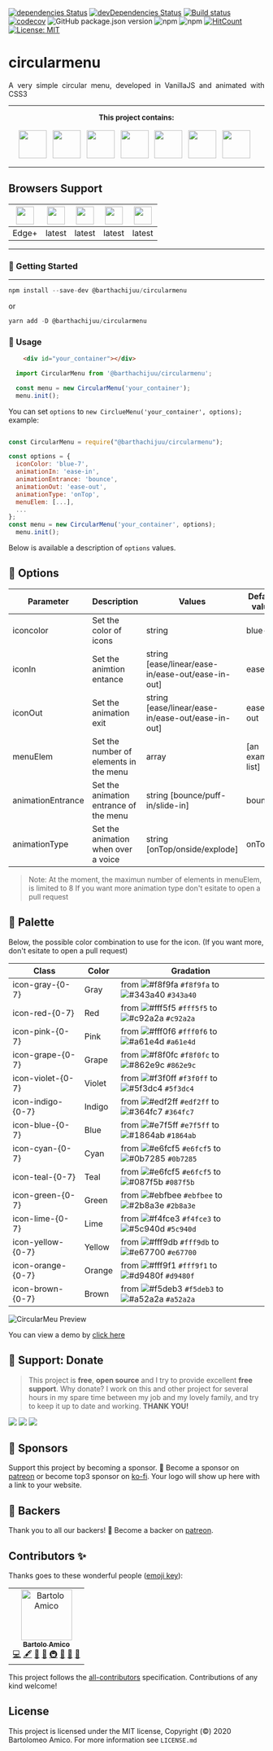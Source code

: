 [![dependencies Status](https://david-dm.org/barthachijuu/circularmenu/status.svg)](https://david-dm.org/barthachijuu/circularmenu)
[![devDependencies Status](https://david-dm.org/barthachijuu/circularmenu/dev-status.svg)](https://david-dm.org/barthachijuu/circularmenu?type=dev)
[![Build status](https://ci.appveyor.com/api/projects/status/agm38r32u7iy47cd?svg=true)](https://ci.appveyor.com/project/barthachijuu/circularmenu)
[![codecov](https://codecov.io/gh/barthachijuu/circularmenu/branch/master/graph/badge.svg)](https://codecov.io/gh/barthachijuu/circularmenu)
![GitHub package.json version](https://img.shields.io/github/package-json/v/barthachijuu/circularmenu)
![npm](https://img.shields.io/npm/v/@barthachijuu/circularmenu)
![npm](https://img.shields.io/npm/dw/@barthachijuu/circularmenu)
[![HitCount](http://hits.dwyl.com/barthachijuu/circularmenu.svg)](http://hits.dwyl.com/barthachijuu/circularmenu)
[![License: MIT](https://img.shields.io/badge/License-MIT-yellow.svg)](https://opensource.org/licenses/MIT)

# circularmenu

<div align="justify">A very simple circular menu, developed in VanillaJS and animated with CSS3</div>

---

<div align="center"><strong>This project contains:</strong></div>
<br />
<div align="center">
<img src="https://raw.githubusercontent.com/barthachijuu/circularmenu/HEAD/repo_readme_assets/logo-sass.png" height="55">&nbsp;&nbsp;
<img src="https://raw.githubusercontent.com/barthachijuu/circularmenu/HEAD/repo_readme_assets/logo-npm.png" height="55">&nbsp;&nbsp;
<img src="https://raw.githubusercontent.com/barthachijuu/circularmenu/HEAD/repo_readme_assets/yarn.png" height="55">&nbsp;&nbsp;
<img src="https://raw.githubusercontent.com/barthachijuu/circularmenu/HEAD/repo_readme_assets/logo-es6.png" height="55">&nbsp;&nbsp;
<img src="https://raw.githubusercontent.com/barthachijuu/circularmenu/HEAD/repo_readme_assets/logo-node.png" height="55">&nbsp;&nbsp;
<img src="https://raw.githubusercontent.com/barthachijuu/circularmenu/HEAD/repo_readme_assets/logo-webpack.png" height="55">&nbsp;&nbsp;
<img src="https://raw.githubusercontent.com/barthachijuu/circularmenu/HEAD/repo_readme_assets/jest.png" height="55">&nbsp;&nbsp;
</div>

---

## Browsers Support

| <img src="https://raw.githubusercontent.com/barthachijuu/circularmenu/HEAD/repo_readme_assets/browsers/browser-ie.svg" height="35"> | <img src="https://raw.githubusercontent.com/barthachijuu/circularmenu/HEAD/repo_readme_assets/browsers/browser-firefox.svg" height="35"> | <img src="https://raw.githubusercontent.com/barthachijuu/circularmenu/HEAD/repo_readme_assets/browsers/browser-chrome.svg" height="35"> | <img src="https://raw.githubusercontent.com/barthachijuu/circularmenu/HEAD/repo_readme_assets/browsers/browser-safari.svg" height="35"> | <img src="https://raw.githubusercontent.com/barthachijuu/circularmenu/HEAD/repo_readme_assets/browsers/browser-opera.svg" height="35"> |
| ------------------------------------------------------------ | ------------------------------------------------------------ | ------------------------------------------------------------ | ------------------------------------------------------------ | ------------------------------------------------------------ |
| Edge+                                                        | latest                                                       | latest                                                       | latest                                                       | latest                                                       |

---

### 🚀 Getting Started

---

```js
npm install --save-dev @barthachijuu/circularmenu
```

or

```js
yarn add -D @barthachijuu/circularmenu
```

### 📝 Usage

```html
    <div id="your_container"></div>
```

```js
  import CircularMenu from '@barthachijuu/circularmenu';

  const menu = new CircularMenu('your_container');
  menu.init();
```

You can set `options` to `new CirclueMenu('your_container', options);` example:

```javascript

const CircularMenu = require("@barthachijuu/circularmenu");

const options = {
  iconColor: 'blue-7',
  animationIn: 'ease-in',
  animationEntrance: 'bounce',
  animationOut: 'ease-out',
  animationType: 'onTop',
  menuElem: [...],
  ...
};
const menu = new CircularMenu('your_container', options);
  menu.init();
```

Below is available a description of `options` values.

## 🧰 Options

| Parameter | Description | Values | Default value | Available since |
| --- | --- | --- | --- | --- |
| iconcolor | Set the color of icons | string | blue-7 | **v1.0.0** |
| iconIn    | Set the animtion entance | string [ease/linear/ease-in/ease-out/ease-in-out] | ease-in  | **v1.0.0** |
| iconOut   | Set the animation exit | string [ease/linear/ease-in/ease-out/ease-in-out] | ease-out  | **v1.0.0** |
| menuElem  | Set the number of elements in the menu | array | [an example list]  | **v1.0.0** |
| animationEntrance   | Set the animation entrance of the menu | string [bounce/puff-in/slide-in] | bounce  | **v1.2.0** |
| animationType   | Set the animation when over a voice | string [onTop/onside/explode] | onTop  | **v1.2.0** |

> Note: At the moment, the maximun number of elements in menuElem, is limited to 8
> If you want more animation type don't esitate to open a pull request

## 🎨 Palette

Below, the possible color combination to use for the icon. (If you want more, don't esitate to open a pull request)

| Class | Color | Gradation |
| --- | --- | --- |
|icon-gray-{0-7} | Gray | from ![#f8f9fa](https://via.placeholder.com/15/f8f9fa/000000?text=+) `#f8f9fa` to ![#343a40](https://via.placeholder.com/15/343a40/000000?text=+) `#343a40` |
|icon-red-{0-7} | Red | from ![#fff5f5](https://via.placeholder.com/15/fff5f5/000000?text=+) `#fff5f5` to ![#c92a2a](https://via.placeholder.com/15/c92a2a/000000?text=+) `#c92a2a` |
|icon-pink-{0-7} | Pink | from ![#fff0f6](https://via.placeholder.com/15/fff0f6/000000?text=+) `#fff0f6` to ![#a61e4d](https://via.placeholder.com/15/a61e4d/000000?text=+) `#a61e4d` |
|icon-grape-{0-7} | Grape | from ![#f8f0fc](https://via.placeholder.com/15/f8f0fc/000000?text=+) `#f8f0fc` to ![#862e9c](https://via.placeholder.com/15/862e9c/000000?text=+) `#862e9c` |
|icon-violet-{0-7} | Violet | from ![#f3f0ff](https://via.placeholder.com/15/f3f0ff/000000?text=+) `#f3f0ff` to ![#5f3dc4](https://via.placeholder.com/15/5f3dc4/000000?text=+) `#5f3dc4` |
|icon-indigo-{0-7} | Indigo | from ![#edf2ff](https://via.placeholder.com/15/edf2ff/000000?text=+) `#edf2ff` to ![#364fc7](https://via.placeholder.com/15/364fc7/000000?text=+) `#364fc7` |
|icon-blue-{0-7} | Blue | from ![#e7f5ff](https://via.placeholder.com/15/e7f5ff/000000?text=+) `#e7f5ff` to ![#1864ab](https://via.placeholder.com/15/1864ab/000000?text=+) `#1864ab` |
|icon-cyan-{0-7} | Cyan | from ![#e6fcf5](https://via.placeholder.com/15/e6fcf5/000000?text=+) `#e6fcf5` to ![#0b7285](https://via.placeholder.com/15/0b7285/000000?text=+) `#0b7285` |
|icon-teal-{0-7} | Teal | from ![#e6fcf5](https://via.placeholder.com/15/e6fcf5/000000?text=+) `#e6fcf5` to ![#087f5b](https://via.placeholder.com/15/087f5b/000000?text=+) `#087f5b` |
|icon-green-{0-7} | Green | from ![#ebfbee](https://via.placeholder.com/15/ebfbee/000000?text=+) `#ebfbee` to ![#2b8a3e](https://via.placeholder.com/15/2b8a3e/000000?text=+) `#2b8a3e` |
|icon-lime-{0-7} | Lime | from ![#f4fce3](https://via.placeholder.com/15/f4fce3/000000?text=+) `#f4fce3` to ![#5c940d](https://via.placeholder.com/15/5c940d/000000?text=+) `#5c940d` |
|icon-yellow-{0-7} | Yellow | from ![#fff9db](https://via.placeholder.com/15/fff9db/000000?text=+) `#fff9db` to ![#e67700](https://via.placeholder.com/15/e67700/000000?text=+) `#e67700` |
|icon-orange-{0-7} | Orange | from ![#fff9f1](https://via.placeholder.com/15/fff9f1/000000?text=+) `#fff9f1` to ![#d9480f](https://via.placeholder.com/15/d9480f/000000?text=+) `#d9480f` |
|icon-brown-{0-7} | Brown | from ![#f5deb3](https://via.placeholder.com/15/f5deb3/000000?text=+) `#f5deb3` to ![#a52a2a](https://via.placeholder.com/15/a52a2a/000000?text=+) `#a52a2a` |

![CircularMeu Preview](https://raw.githubusercontent.com/barthachijuu/circularmenu/HEAD/repo_readme_assets/circularmenu.gif)

You can view a demo by [click here](https://codesandbox.io/s/zealous-feather-geyk8?fontsize=14&hidenavigation=1&theme=dark)

## 🎁 Support: Donate

> This project is **free**, **open source** and I try to provide excellent **free support**. Why donate? I work on this and other project for several hours in my spare time between my job and my lovely family, and try to keep it up to date and working. **THANK YOU!**

[![](https://img.shields.io/badge/donate-paypal-005EA6.svg?logo=paypal)](https://www.paypal.me/barthachijuu) [![](https://img.shields.io/badge/donate-patreon-F87668.svg?logo=patreon)](https://www.patreon.com/barthachijuu)  [![](https://img.shields.io/badge/donate-ko--fi-29abe0.svg?logo=ko-fi)](https://ko-fi.com/barthachijuu)

## 👑 Sponsors

Support this project by becoming a sponsor. 🙏 Become a sponsor on [patreon](https://www.patreon.com/join/barthachijuu) or become top3 sponsor on [ko-fi](https://ko-fi.com/barthachijuu). Your logo will show up here with a link to your website.

## 👔 Backers

Thank you to all our backers! 🙏 Become a backer on [patreon](https://www.patreon.com/join/barthachijuu).

## Contributors ✨

Thanks goes to these wonderful people ([emoji key](https://allcontributors.org/docs/en/emoji-key)):

<!-- ALL-CONTRIBUTORS-LIST:START - Do not remove or modify this section -->
<!-- prettier-ignore -->
<table><tr><td align="center"><a href="https://barthachijuu.dev"><img src="https://avatars3.githubusercontent.com/u/1281894?v=4" width="100px;" alt="Bartolo Amico"/><br /><sub><b>Bartolo Amico</b></sub></a><br /><a href="https://github.com/barthachijuu/circularmenu/commits?author=barthachijuu" title="Code">💻</a> <a href="#content-barthachijuu" title="Content">🖋</a> <a href="https://github.com/barthachijuu/circularmenu/commits?author=barthachijuu" title="Documentation">📖</a> <a href="#ideas-barthachijuu" title="Ideas, Planning, & Feedback">🤔</a> <a href="#infra-barthachijuu" title="Infrastructure (Hosting, Build-Tools, etc)">🚇</a> <a href="#maintenance-barthachijuu" title="Maintenance">🚧</a> <a href="#plugin-barthachijuu" title="Plugin/utility libraries">🔌</a> <a href="#projectManagement-barthachijuu" title="Project Management">📆</a></td></tr></table>

<!-- ALL-CONTRIBUTORS-LIST:END -->

This project follows the [all-contributors](https://github.com/all-contributors/all-contributors) specification. Contributions of any kind welcome!

## License

This project is licensed under the MIT license, Copyright (©) 2020 Bartolomeo Amico. For more information see `LICENSE.md`
